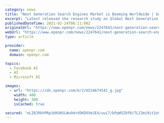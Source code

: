 ```yaml
---
category: news
title: "Next Generation Search Engines Market is Booming Worldwide | Google, Microsoft, Facebook"
excerpt: "Latest released the research study on Global Next Generation Search Engines Market offers a detailed overview of the factors influencing the global business scope Next Generation Search Engines Market research report shows the latest market insights current situation analysis with"
publishedDateTime: 2021-02-24T06:11:00Z
originalUrl: "https://www.openpr.com/news/2247641/next-generation-search-engines-market-is-booming-worldwide"
webUrl: "https://www.openpr.com/news/2247641/next-generation-search-engines-market-is-booming-worldwide"
type: article

provider:
  name: openpr.com
  domain: openpr.com

topics:
  - Facebook AI
  - AI
  - Microsoft AI

images:
  - url: "https://cdn.openpr.com/U/2/U224674541_g.jpg"
    width: 400
    height: 300
    isCached: true

secured: "eLZ8JRkhPRp16KU0SLWu94+VDKDXVmJE4/uwi7/bPpW5Z0f0/TLI2mi9it2oVIUW5GS9LXJ0M/cM3xTT9IN8sAxUL6FABa8Dnen5i4aizhuw6HN8pIA5QU8CrWUyHGV68R6hg9Sy2/ACP9S0NSq4NG42LCxJy0mO1qN77f7m9yYo6CqHzh6xgOPH7HF6jX/wSX7AumArkaRqYV4JwHRHpjceMUO8DmXuFpDvnvpQeipqXPDP26ECtFmiuV838SRZx7US1Yc1lAUj/c9zBhd+Xa/GI98/ZphhG+kAoD5G0q5Zp0RFOpCI5RhaNslt5vBvggx/obcynobUoMDNbKUCoZXGsxdwyx9l0Qz3KDGNKN8=;VUMPPLmUAdirM2mWRA/4lw=="
---
```


